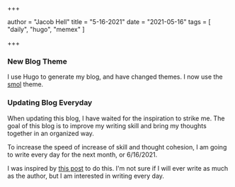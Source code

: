 +++

author = "Jacob Hell"
title = "5-16-2021"
date = "2021-05-16"
tags = [
    "daily", "hugo", "memex"
]

+++

<!--more-->

### New Blog Theme

I use Hugo to generate my blog, and have changed themes. I now use the [smol](https://themes.gohugo.io/smol/) theme.

### Updating Blog Everyday

When updating this blog, I have waited for the inspiration to strike me. The goal of this blog is to improve my writing skill and bring my thoughts together in an organized way.

To increase the speed of increase of skill and thought cohesion, I am going to write every day for the next month, or 6/16/2021.

I was inspired by [this post](https://doctorow.medium.com/the-memex-method-238c71f2fb46) to do this. I'm not sure if I will ever write as much as the author, but I am interested in writing every day.